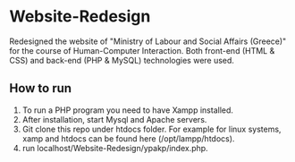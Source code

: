 # Website-Redesign
Redesigned the website of "Ministry of Labour and Social Affairs (Greece)" for the course of Human-Computer Interaction. Both front-end (HTML &amp; CSS) and back-end (PHP &amp; MySQL) technologies were used.

## How to run
1. To run a PHP program you need to have Xampp installed. 
2. After installation, start Mysql and Apache servers. 
3. Git clone this repo under htdocs folder. For example for linux systems, xamp and htdocs can be found here (/opt/lampp/htdocs).
4. run localhost/Website-Redesign/ypakp/index.php.
